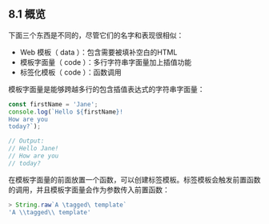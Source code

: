## 8.1 概览

下面三个东西是不同的，尽管它们的名字和表现很相似：

- Web 模板（ data ）：包含需要被填补空白的HTML
- 模板字面量（ code ）：多行字符串字面量加上插值功能
- 标签化模板（ code ）：函数调用

模板字面量是能够跨越多行的包含插值表达式的字符串字面量：

```javascript
const firstName = 'Jane';
console.log(`Hello ${firstName}!
How are you
today?`);

// Output:
// Hello Jane!
// How are you
// today?
```

在模板字面量的前面放置一个函数，可以创建标签模板。标签模板会触发前置函数的调用，并且模板字面量会作为参数传入前置函数：

```javascript
> String.raw`A \tagged\ template`
'A \\tagged\\ template'
```
